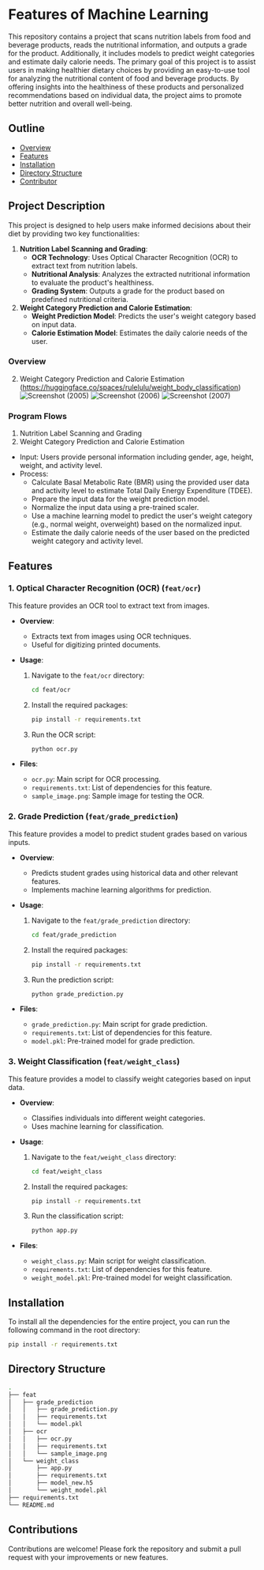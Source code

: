 # Features of Machine Learning

This repository contains a project that scans nutrition labels from food and beverage products, reads the nutritional information, and outputs a grade for the product. Additionally, it includes models to predict weight categories and estimate daily calorie needs. The primary goal of this project is to assist users in making healthier dietary choices by providing an easy-to-use tool for analyzing the nutritional content of food and beverage products. By offering insights into the healthiness of these products and personalized recommendations based on individual data, the project aims to promote better nutrition and overall well-being.

## Outline

- [Overview](#overview)
- [Features](#features)
- [Installation](#installation)
- [Directory Structure](#directory-structure)
- [Contributor](#contributions)

## Project Description

This project is designed to help users make informed decisions about their diet by providing two key functionalities:
1. **Nutrition Label Scanning and Grading**: 
   - **OCR Technology**: Uses Optical Character Recognition (OCR) to extract text from nutrition labels.
   - **Nutritional Analysis**: Analyzes the extracted nutritional information to evaluate the product's healthiness.
   - **Grading System**: Outputs a grade for the product based on predefined nutritional criteria.
2. **Weight Category Prediction and Calorie Estimation**:
   - **Weight Prediction Model**: Predicts the user's weight category based on input data.
   - **Calorie Estimation Model**: Estimates the daily calorie needs of the user.
     
### Overview

2. Weight Category Prediction and Calorie Estimation (https://huggingface.co/spaces/rulelulu/weight_body_classification)
![Screenshot (2005)](https://github.com/nutriomatic/machine-learning-kaisar/assets/105763198/ffcdc0d9-9728-4b83-8e17-3d00712307ba)
![Screenshot (2006)](https://github.com/nutriomatic/machine-learning-kaisar/assets/105763198/cba47b42-0954-433a-b832-7b0564968c88)
![Screenshot (2007)](https://github.com/nutriomatic/machine-learning-kaisar/assets/105763198/9c1a9e06-79ad-4b9a-88f3-97c30df36fb5)

### Program Flows
1. Nutrition Label Scanning and Grading
2. Weight Category Prediction and Calorie Estimation
- Input: Users provide personal information including gender, age, height, weight, and activity level.
- Process:
  - Calculate Basal Metabolic Rate (BMR) using the provided user data and activity level to estimate Total Daily Energy Expenditure (TDEE).
  - Prepare the input data for the weight prediction model.
  - Normalize the input data using a pre-trained scaler.
  - Use a machine learning model to predict the user's weight category (e.g., normal weight, overweight) based on the normalized input.
  - Estimate the daily calorie needs of the user based on the predicted weight category and activity level.
    
## Features

### 1. Optical Character Recognition (OCR) (`feat/ocr`)

This feature provides an OCR tool to extract text from images.

- **Overview**: 
  - Extracts text from images using OCR techniques.
  - Useful for digitizing printed documents.
  
- **Usage**:
  1. Navigate to the `feat/ocr` directory:
     ```bash
     cd feat/ocr
     ```
  2. Install the required packages:
     ```bash
     pip install -r requirements.txt
     ```
  3. Run the OCR script:
     ```bash
     python ocr.py
     ```

- **Files**:
  - `ocr.py`: Main script for OCR processing.
  - `requirements.txt`: List of dependencies for this feature.
  - `sample_image.png`: Sample image for testing the OCR.

### 2. Grade Prediction (`feat/grade_prediction`)

This feature provides a model to predict student grades based on various inputs.

- **Overview**: 
  - Predicts student grades using historical data and other relevant features.
  - Implements machine learning algorithms for prediction.
  
- **Usage**:
  1. Navigate to the `feat/grade_prediction` directory:
     ```bash
     cd feat/grade_prediction
     ```
  2. Install the required packages:
     ```bash
     pip install -r requirements.txt
     ```
  3. Run the prediction script:
     ```bash
     python grade_prediction.py
     ```

- **Files**:
  - `grade_prediction.py`: Main script for grade prediction.
  - `requirements.txt`: List of dependencies for this feature.
  - `model.pkl`: Pre-trained model for grade prediction.
    
### 3. Weight Classification (`feat/weight_class`)

This feature provides a model to classify weight categories based on input data.

- **Overview**: 
  - Classifies individuals into different weight categories.
  - Uses machine learning for classification.
  
- **Usage**:
  1. Navigate to the `feat/weight_class` directory:
     ```bash
     cd feat/weight_class
     ```
  2. Install the required packages:
     ```bash
     pip install -r requirements.txt
     ```
  3. Run the classification script:
     ```bash
     python app.py
     ```

- **Files**:
  - `weight_class.py`: Main script for weight classification.
  - `requirements.txt`: List of dependencies for this feature.
  - `weight_model.pkl`: Pre-trained model for weight classification.

## Installation

To install all the dependencies for the entire project, you can run the following command in the root directory:

```bash
pip install -r requirements.txt
```

## Directory Structure
```bash
.
├── feat
│   ├── grade_prediction
│   │   ├── grade_prediction.py
│   │   ├── requirements.txt
│   │   └── model.pkl
│   ├── ocr
│   │   ├── ocr.py
│   │   ├── requirements.txt
│   │   └── sample_image.png
│   └── weight_class
│       ├── app.py
│       ├── requirements.txt
│       ├── model_new.h5
│       └── weight_model.pkl
├── requirements.txt
└── README.md
```

## Contributions

Contributions are welcome! Please fork the repository and submit a pull request with your improvements or new features.
